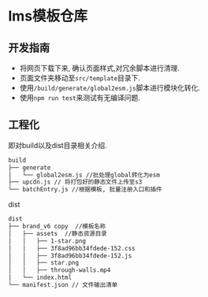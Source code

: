 # lms模板仓库

## 开发指南
- 将网页下载下来, 确认页面样式,对冗余脚本进行清理.
- 页面文件夹移动至`src/template`目录下.
- 使用`/build/generate/global2esm.js`脚本进行模块化转化.
- 使用`npm run test`来测试有无编译问题.

## 工程化
即对build以及dist目录相关介绍.
```sh
build
├── generate
│   └── global2esm.js //批处理global转化为esm
├── upcdn.js // 将打包好的静态文件上传至s3
└── batchEntry.js //根据模板, 批量注册入口和插件
```
dist

```sh
dist
├── brand_v6 copy  //模板名称
│   ├── assets	//静态资源目录
│   │   ├── 1-star.png
│   │   ├── 3f8ad96bb34fdede-152.css
│   │   ├── 3f8ad96bb34fdede-152.js
│   │   ├── star.png
│   │   ├── through-walls.mp4
│   └── index.html
└── manifest.json // 文件输出清单
```
